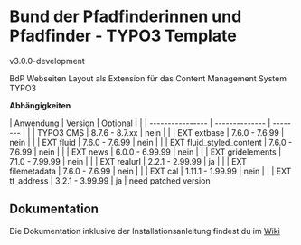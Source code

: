 #  Bund der Pfadfinderinnen und Pfadfinder - TYPO3 Template

v3.0.0-development

BdP Webseiten Layout als Extension für das Content Management System TYPO3

**Abhängigkeiten**

| Anwendung        | Version        | Optional | |
| ---------------- | -------------- | -------- | |
| TYPO3 CMS        | 8.7.6 - 8.7.xx | nein     | |
| EXT extbase      | 7.6.0 - 7.6.99 | nein     | |
| EXT fluid        | 7.6.0 - 7.6.99 | nein     | |
| EXT fluid_styled_content |  7.6.0 - 7.6.99   | nein     | |
| EXT news         | 6.0.0 - 6.99.99 | nein       | |
| EXT gridelements | 7.1.0 - 7.99.99 | nein       | |
| EXT realurl      | 2.2.1 - 2.99.99 | ja     | |
| EXT filemetadata | 7.6.0 - 7.6.99 | nein     | |
| EXT cal | 1.11.1 - 1.99.99 | nein     | |
| EXT tt_address | 3.2.1 - 3.99.99 | ja     | need patched version

## Dokumentation

Die Dokumentation inklusive der Installationsanleitung findest du im [Wiki](https://github.com/pfadfinden/bdp_template/wiki)
